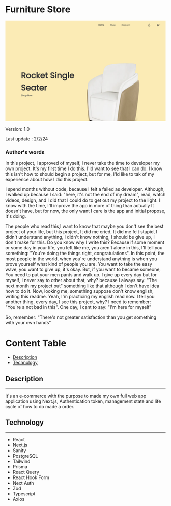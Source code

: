 # Furniture Store
![banner image](/public/img.png)

Version: 1.0

Last update : 2/2/24

### Author's words

In this project, I approved of myself, I never take the time to developer my own project. It's my first time I do this. I'ld  want to see that I can do. I know this isn't how to should begin a project, but for me, I'ld  like to tak of my experience about how I did this project. 

I spend months without code, because I felt a failed as developer. Although, I walked up because I said: "here, it's not the end of my dream", read, watch videos, design, and I did that I could do to get out my project to the light. I know with the time, I'll improve the app in more of thing than actually It doesn't have, but for now, the only want I care is the app and initial propose, It's doing. 

The people who read this,I want to know that maybe you don't see the best project of your life, but this project, It did me cried, It did me felt stupid, I didn't understand anything, I didn't know nothing, I should be give up, I don't make for this. Do you know why I write this? Because if some moment or some day in your life, you left like me, you aren't alone in this, I'll tell you something: "You're doing the things right, congratulations". In this point, the most people in the world, when you're understand anything is when you prove yourself what kind of people you are. You want to take the easy wave, you want to give up, it's okay. But, if you want to became someone, You need to put your men pants and walk up. I give up every day but for myself, I never say to other about that, why? because I always say: "The next month my project out" something like that although I don't have idea how to do it. Now, looking me, something suppose don't know english, writing this readme. Yeah, I'm practicing my english read now. I tell you another thing, every day, I see this project, why? I need to remember: "You're a not bad in this". One day, I cant to say: "I'm here for myself"

So, remember: "There's not greater satisfaction than you get something with your own hands"

# Content Table
* [Description](#description)
* [Technology](#technology)

## Description
---
It's an e-commerce with the purpose to made my own full web app application using Next.js, Authentication token, management state and life cycle of how to do made a order. 


## Technology
---
* React
* Next.js
* Sanity
* PostgreSQL
* Tailwind
* Prisma
* React Query
* React Hook Form
* Next Auth
* Zod
* Typescript
* Axios
